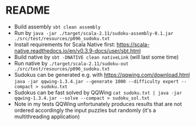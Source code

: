 # README

* Build assembly `sbt clean assembly`
* Run by `java -jar ./target/scala-2.11/sudoku-assembly-0.1.jar ./src/test/resources/p096_sudoku.txt`
* Install requirements for Scala Native first: https://scala-native.readthedocs.io/en/v0.3.9-docs/user/sbt.html
* Build native by `sbt -DNATIVE clean nativeLink`  (will last some time)
* Run native by `./target/scala-2.11/sudoku-out ./src/test/resources/p096_sudoku.txt`
* Sudokus can be generated e.g. with https://qqwing.com/download.html `java -jar qqwing-1.3.4.jar --generate 1000 --difficulty expert --compact > sudoku.txt`
* Sudokus can be fast solved by QQWing `cat sudoku.txt | java -jar qqwing-1.3.4.jar --solve --compact > sudoku_sol.txt`
* Note in my tests QQWing unfortunately produces results that are not ordered accordingly the input puzzles but randomly (it's a multithreading application)
